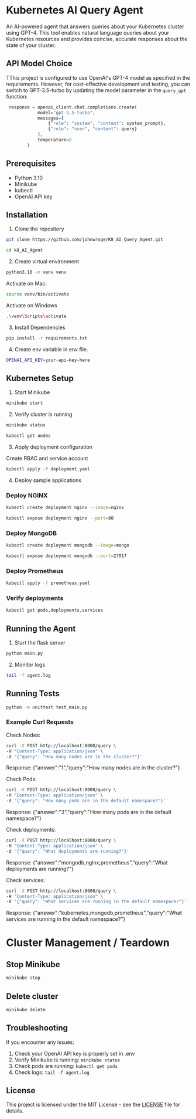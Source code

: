 
# Kubernetes AI Query Agent

An AI-powered agent that answers queries about your Kubernetes cluster using GPT-4. This tool enables natural language queries about your Kubernetes resources and provides concise, accurate responses about the state of your cluster.

## API Model Choice

TThis project is configured to use OpenAI's GPT-4 model as specified in the requirements. However, for cost-effective development and testing, you can switch to GPT-3.5-turbo by updating the model parameter in the `query_gpt` function:


```python
 response = openai_client.chat.completions.create(
            model="gpt-3.5-turbo", 
            messages=[
                {"role": "system", "content": system_prompt},
                {"role": "user", "content": query}
            ],
            temperature=0
        )
```


## Prerequisites
- Python 3.10
- Minikube
- kubectl
- OpenAI API key

## Installation

1. Clone the repository

```bash
git clone https://github.com/johnwroge/K8_AI_Query_Agent.git
```

```bash
cd k8_AI_Agent
```

2. Create virtual environment

```bash
python3.10 -m venv venv
```

Activate on Mac:

```bash
source venv/bin/activate
```

Activate on Windows

```bash
.\venv\Scripts\activate
```

3. Install Dependencies

```bash
pip install -r requirements.txt
```
4. Create env variable in env file. 

```bash
OPENAI_API_KEY=your-api-key-here
```

## Kubernetes Setup


1. Start Minikube

```bash
minikube start
```

2. Verify cluster is running

```bash
minikube status
```
```bash
kubectl get nodes
```

3. Apply deployment configuration

Create RBAC and service account
```bash
kubectl apply -f deployment.yaml
```

4. Deploy sample applications

### Deploy NGINX

```bash
kubectl create deployment nginx --image=nginx
```
```bash
kubectl expose deployment nginx --port=80
```

### Deploy MongoDB

```bash
kubectl create deployment mongodb --image=mongo
```
```bash
kubectl expose deployment mongodb --port=27017
```

### Deploy Prometheus

```bash
kubectl apply -f prometheus.yaml
```

### Verify deployments

```bash
kubectl get pods,deployments,services
```

## Running the Agent


1. Start the flask server

```bash
python main.py
```

2. Monitor logs

```bash
tail -f agent.log
```

## Running Tests

```bash
python -m unittest test_main.py
```


### Example Curl Requests

Check Nodes:

```bash
curl -X POST http://localhost:8000/query \
-H "Content-Type: application/json" \
-d '{"query": "How many nodes are in the cluster?"}'
```

Response: {"answer":"1","query":"How many nodes are in the cluster?"}

Check Pods:

```bash
curl -X POST http://localhost:8000/query \
-H "Content-Type: application/json" \
-d '{"query": "How many pods are in the default namespace?"}'
```

Response: {"answer":"3","query":"How many pods are in the default namespace?"}

Check deployments:

```bash
curl -X POST http://localhost:8000/query \
-H "Content-Type: application/json" \
-d '{"query": "What deployments are running?"}'
```

Response: {"answer":"mongodb,nginx,prometheus","query":"What deployments are running?"}

Check services:
```bash
curl -X POST http://localhost:8000/query \
-H "Content-Type: application/json" \
-d '{"query": "What services are running in the default namespace?"}'
```
Response: {"answer":"kubernetes,mongodb,prometheus","query":"What services are running in the default namespace?"}


# Cluster Management / Teardown 

## Stop Minikube

```bash
minikube stop
```

## Delete cluster

```bash
minikube delete
```

## Troubleshooting

If you encounter any issues:

1. Check your OpenAI API key is properly set in .env
2. Verify Minikube is running: `minikube status`
3. Check pods are running: `kubectl get pods`
4. Check logs: `tail -f agent.log`

## License

This project is licensed under the MIT License - see the [LICENSE](LICENSE) file for details.


